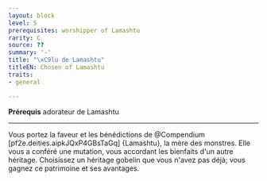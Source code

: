 ```yaml
---
layout: block
level: 5
prerequisites: worshipper of Lamashtu
rarity: C
source: ??
summary: '-'
title: "\xC9lu de Lamashtu"
titleEN: Chosen of Lamashtu
traits:
- general

---
```


<p><span id="ctl00_MainContent_DetailedOutput"><strong>Prérequis</strong> adorateur de Lamashtu<br></span></p>
<hr>
<p>Vous portez la faveur et les bénédictions de @Compendium [pf2e.deities.aipkJQxP4GBsTaGq] {Lamashtu}, la mère des monstres. Elle vous a conféré une mutation, vous accordant les bienfaits d'un autre héritage. Choisissez un héritage gobelin que vous n'avez pas déjà; vous gagnez ce patrimoine et ses avantages.</p>